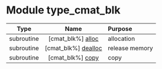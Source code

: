 # Module type_cmat_blk

| Type | Name | Purpose |
| :--: | :--: | :---------- |
| subroutine | [cmat_blk%] [alloc](https://github.com/benjaminmenetrier/bump/tree/master/src/type_cmat_blk.F90#L67) | allocation |
| subroutine | [cmat_blk%] [dealloc](https://github.com/benjaminmenetrier/bump/tree/master/src/type_cmat_blk.F90#L116) | release memory |
| subroutine | [cmat_blk%] [copy](https://github.com/benjaminmenetrier/bump/tree/master/src/type_cmat_blk.F90#L157) | copy |
